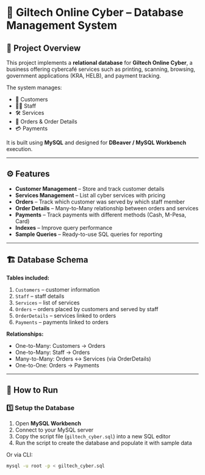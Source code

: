 # 📂 Giltech Online Cyber – Database Management System

## 📌 Project Overview
This project implements a **relational database** for **Giltech Online Cyber**, a business offering cybercafé services such as printing, scanning, browsing, government applications (KRA, HELB), and payment tracking.

The system manages:
- 👥 Customers  
- 👨‍💼 Staff  
- 🛠 Services  
- 🧾 Orders & Order Details  
- 💳 Payments  

It is built using **MySQL** and designed for **DBeaver / MySQL Workbench** execution.

---

## ⚙️ Features
- **Customer Management** – Store and track customer details  
- **Services Management** – List all cyber services with pricing  
- **Orders** – Track which customer was served by which staff member  
- **Order Details** – Many-to-Many relationship between orders and services  
- **Payments** – Track payments with different methods (Cash, M-Pesa, Card)  
- **Indexes** – Improve query performance  
- **Sample Queries** – Ready-to-use SQL queries for reporting  

---

## 🏗 Database Schema
**Tables included:**
1. `Customers` – customer information  
2. `Staff` – staff details  
3. `Services` – list of services  
4. `Orders` – orders placed by customers and served by staff  
5. `OrderDetails` – services linked to orders  
6. `Payments` – payments linked to orders  

**Relationships:**
- One-to-Many: Customers → Orders  
- One-to-Many: Staff → Orders  
- Many-to-Many: Orders ↔ Services (via OrderDetails)  
- One-to-One: Orders → Payments  

---

## 🚀 How to Run

### 1️⃣ Setup the Database
1. Open **MySQL Workbench**  
2. Connect to your MySQL server  
3. Copy the script file (`giltech_cyber.sql`) into a new SQL editor  
4. Run the script to create the database and populate it with sample data  

Or via CLI:
```bash
mysql -u root -p < giltech_cyber.sql
